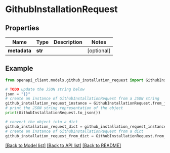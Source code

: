 # GithubInstallationRequest


## Properties

Name | Type | Description | Notes
------------ | ------------- | ------------- | -------------
**metadata** | **str** |  | [optional] 

## Example

```python
from openapi_client.models.github_installation_request import GithubInstallationRequest

# TODO update the JSON string below
json = "{}"
# create an instance of GithubInstallationRequest from a JSON string
github_installation_request_instance = GithubInstallationRequest.from_json(json)
# print the JSON string representation of the object
print(GithubInstallationRequest.to_json())

# convert the object into a dict
github_installation_request_dict = github_installation_request_instance.to_dict()
# create an instance of GithubInstallationRequest from a dict
github_installation_request_from_dict = GithubInstallationRequest.from_dict(github_installation_request_dict)
```
[[Back to Model list]](../README.md#documentation-for-models) [[Back to API list]](../README.md#documentation-for-api-endpoints) [[Back to README]](../README.md)


